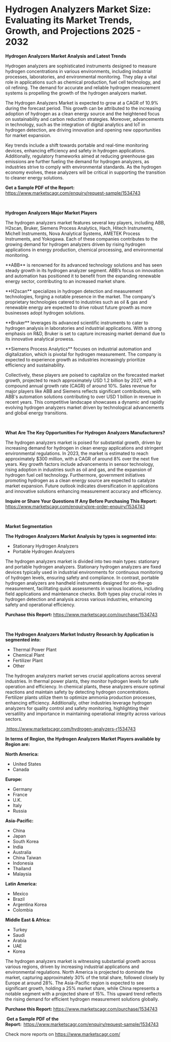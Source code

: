 <p><h1>Hydrogen Analyzers Market Size: Evaluating its Market Trends, Growth, and Projections 2025 - 2032</h1></p><p><strong>Hydrogen Analyzers Market Analysis and Latest Trends</strong></p>
<p><p>Hydrogen analyzers are sophisticated instruments designed to measure hydrogen concentrations in various environments, including industrial processes, laboratories, and environmental monitoring. They play a vital role in applications such as chemical production, fuel cell technology, and oil refining. The demand for accurate and reliable hydrogen measurement systems is propelling the growth of the hydrogen analyzers market.</p><p>The Hydrogen Analyzers Market is expected to grow at a CAGR of 10.9% during the forecast period. This growth can be attributed to the increasing adoption of hydrogen as a clean energy source and the heightened focus on sustainability and carbon reduction strategies. Moreover, advancements in technology, such as the integration of digital analytics and IoT in hydrogen detection, are driving innovation and opening new opportunities for market expansion.</p><p>Key trends include a shift towards portable and real-time monitoring devices, enhancing efficiency and safety in hydrogen applications. Additionally, regulatory frameworks aimed at reducing greenhouse gas emissions are further fueling the demand for hydrogen analyzers, as industries strive to comply with environmental standards. As the hydrogen economy evolves, these analyzers will be critical in supporting the transition to cleaner energy solutions.</p></p>
<p><strong>Get a Sample PDF of the Report:&nbsp;</strong> <a href="https://www.marketscagr.com/enquiry/request-sample/1534743?utm_campaign=2111&utm_medium=2&utm_source=Github&utm_content=ia&utm_term=17022025&utm_id=hydrogen-analyzers">https://www.marketscagr.com/enquiry/request-sample/1534743</a></p>
<p>&nbsp;</p>
<p><strong>Hydrogen Analyzers Major Market Players</strong></p>
<p><p>The hydrogen analyzers market features several key players, including ABB, H2scan, Bruker, Siemens Process Analytics, Hach, Hitech Instruments, Michell Instruments, Nova Analytical Systems, AMETEK Process Instruments, and Yokogawa. Each of these companies contributes to the growing demand for hydrogen analyzers driven by rising hydrogen applications in energy production, chemical processing, and environmental monitoring.</p><p>**ABB** is renowned for its advanced technology solutions and has seen steady growth in its hydrogen analyzer segment. ABB’s focus on innovation and automation has positioned it to benefit from the expanding renewable energy sector, contributing to an increased market share.</p><p>**H2scan** specializes in hydrogen detection and measurement technologies, forging a notable presence in the market. The company's proprietary technologies catered to industries such as oil & gas and renewable energy are expected to drive robust future growth as more businesses adopt hydrogen solutions.</p><p>**Bruker** leverages its advanced scientific instruments to cater to hydrogen analysis in laboratories and industrial applications. With a strong emphasis on R&D, Bruker is set to capture increasing market demand due to its innovative analytical prowess.</p><p>**Siemens Process Analytics** focuses on industrial automation and digitalization, which is pivotal for hydrogen measurement. The company is expected to experience growth as industries increasingly prioritize efficiency and sustainability.</p><p>Collectively, these players are poised to capitalize on the forecasted market growth, projected to reach approximately USD 1.2 billion by 2027, with a compound annual growth rate (CAGR) of around 10%. Sales revenue for major players like ABB and Siemens reflects significant contributions, with ABB's automation solutions contributing to over USD 1 billion in revenue in recent years. This competitive landscape showcases a dynamic and rapidly evolving hydrogen analyzers market driven by technological advancements and global energy transitions.</p></p>
<p>&nbsp;</p>
<p><strong>What Are The Key Opportunities For Hydrogen Analyzers Manufacturers?</strong></p>
<p><p>The hydrogen analyzers market is poised for substantial growth, driven by increasing demand for hydrogen in clean energy applications and stringent environmental regulations. In 2023, the market is estimated to reach approximately $300 million, with a CAGR of around 8% over the next five years. Key growth factors include advancements in sensor technology, rising adoption in industries such as oil and gas, and the expansion of hydrogen fuel cell technology. Furthermore, government initiatives promoting hydrogen as a clean energy source are expected to catalyze market expansion. Future outlook indicates diversification in applications and innovative solutions enhancing measurement accuracy and efficiency.</p></p>
<p><strong>Inquire or Share Your Questions If Any Before Purchasing This Report:</strong> <a href="https://www.marketscagr.com/enquiry/pre-order-enquiry/1534743?utm_campaign=2111&utm_medium=2&utm_source=Github&utm_content=ia&utm_term=17022025&utm_id=hydrogen-analyzers">https://www.marketscagr.com/enquiry/pre-order-enquiry/1534743</a></p>
<p>&nbsp;</p>
<p><strong>Market Segmentation</strong></p>
<p><strong>The Hydrogen Analyzers Market Analysis by types is segmented into:</strong></p>
<p><ul><li>Stationary Hydrogen Analyzers</li><li>Portable Hydrogen Analyzers</li></ul></p>
<p><p>The hydrogen analyzers market is divided into two main types: stationary and portable hydrogen analyzers. Stationary hydrogen analyzers are fixed devices typically used in industrial environments for continuous monitoring of hydrogen levels, ensuring safety and compliance. In contrast, portable hydrogen analyzers are handheld instruments designed for on-the-go measurement, facilitating quick assessments in various locations, including field applications and maintenance checks. Both types play crucial roles in hydrogen detection and analysis across various industries, enhancing safety and operational efficiency.</p></p>
<p><strong>Purchase this Report:&nbsp;</strong><a href="https://www.marketscagr.com/purchase/1534743?utm_campaign=2111&utm_medium=2&utm_source=Github&utm_content=ia&utm_term=17022025&utm_id=hydrogen-analyzers">https://www.marketscagr.com/purchase/1534743</a></p>
<p>&nbsp;</p>
<p><strong>The Hydrogen Analyzers Market Industry Research by Application is segmented into:</strong></p>
<p><ul><li>Thermal Power Plant</li><li>Chemical Plant</li><li>Fertilizer Plant</li><li>Other</li></ul></p>
<p><p>The hydrogen analyzers market serves crucial applications across several industries. In thermal power plants, they monitor hydrogen levels for safe operation and efficiency. In chemical plants, these analyzers ensure optimal reactions and maintain safety by detecting hydrogen concentrations. Fertilizer plants utilize them to optimize ammonia production processes, enhancing efficiency. Additionally, other industries leverage hydrogen analyzers for quality control and safety monitoring, highlighting their versatility and importance in maintaining operational integrity across various sectors.</p></p>
<p><a href="https://www.marketscagr.com/hydrogen-analyzers-r1534743?utm_campaign=2111&utm_medium=2&utm_source=Github&utm_content=ia&utm_term=17022025&utm_id=hydrogen-analyzers">&nbsp;https://www.marketscagr.com/hydrogen-analyzers-r1534743</a></p>
<p><strong>In terms of Region, the Hydrogen Analyzers Market Players available by Region are:</strong></p>
<p>
    <p> <strong> North America: </strong>
        <ul>
            <li>United States</li>
            <li>Canada</li>
        </ul>
        </p> 
    <p> <strong> Europe: </strong>
        <ul>
            <li>Germany</li>
            <li>France</li>
            <li>U.K.</li>
            <li>Italy</li>
            <li>Russia</li>
        </ul>
        </p> 
    <p> <strong> Asia-Pacific: </strong>
        <ul>
            <li>China</li>
            <li>Japan</li>
            <li>South Korea</li>
            <li>India</li>
            <li>Australia</li>
            <li>China Taiwan</li>
            <li>Indonesia</li>
            <li>Thailand</li>
            <li>Malaysia</li>
        </ul>
        </p> 
    <p> <strong> Latin America: </strong>
        <ul>
            <li>Mexico</li>
            <li>Brazil</li>
            <li>Argentina Korea</li>
            <li>Colombia</li>
        </ul>
        </p> 
    <p> <strong> Middle East & Africa: </strong>
        <ul>
            <li>Turkey</li>
            <li>Saudi</li>
            <li>Arabia</li>
            <li>UAE</li>
            <li>Korea</li>
        </ul>
    </p>
    </p>
<p><p>The hydrogen analyzers market is witnessing substantial growth across various regions, driven by increasing industrial applications and environmental regulations. North America is projected to dominate the market, capturing approximately 30% of the total share, followed closely by Europe at around 28%. The Asia-Pacific region is expected to see significant growth, holding a 25% market share, while China represents a notable segment with a projected share of 15%. This upward trend reflects the rising demand for efficient hydrogen measurement solutions globally.</p></p>
<p><strong>Purchase this Report: </strong><a href="https://www.marketscagr.com/purchase/1534743?utm_campaign=2111&utm_medium=2&utm_source=Github&utm_content=ia&utm_term=17022025&utm_id=hydrogen-analyzers">https://www.marketscagr.com/purchase/1534743</a></p>
<p>&nbsp;<strong>Get a Sample PDF of the Report:&nbsp;&nbsp;</strong><a href="https://www.marketscagr.com/enquiry/request-sample/1534743?utm_campaign=2111&utm_medium=2&utm_source=Github&utm_content=ia&utm_term=17022025&utm_id=hydrogen-analyzers">https://www.marketscagr.com/enquiry/request-sample/1534743</a></p>
<p><strong></strong></p>
<p>Check more reports on <a href="https://www.marketscagr.com/?utm_campaign=2111&utm_medium=2&utm_source=Github&utm_content=ia&utm_term=17022025&utm_id=hydrogen-analyzers">https://www.marketscagr.com/</a></p>